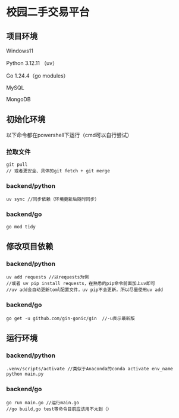 # 校园二手交易平台

## 项目环境

Windows11

Python 3.12.11 （uv）

Go 1.24.4（go modules）

MySQL

MongoDB

## 初始化环境

以下命令都在powershell下运行（cmd可以自行尝试）

### 拉取文件

```shell
git pull
// 或者更安全、具体的git fetch + git merge
```

### backend/python

```shell
uv sync //同步依赖（环境更新后随时同步）
```

### backend/go

```shell
go mod tidy
```

## 修改项目依赖

### backend/python

```shell
uv add requests //以requests为例
//或者 uv pip install requests，在熟悉的pip命令前面加上uv即可
//uv add会自动更新toml配置文件，uv pip不会更新，所以尽量使用uv add
```

### backend/go

```shell
go get -u github.com/gin-gonic/gin  //-u表示最新版
```

## 运行环境

### backend/python

```shell
.venv/scripts/activate //类似于Anaconda的conda activate env_name
python main.py
```

### backend/go

```shell
go run main.go //运行main.go
//go build,go test等命令目前应该用不太到（）
```

